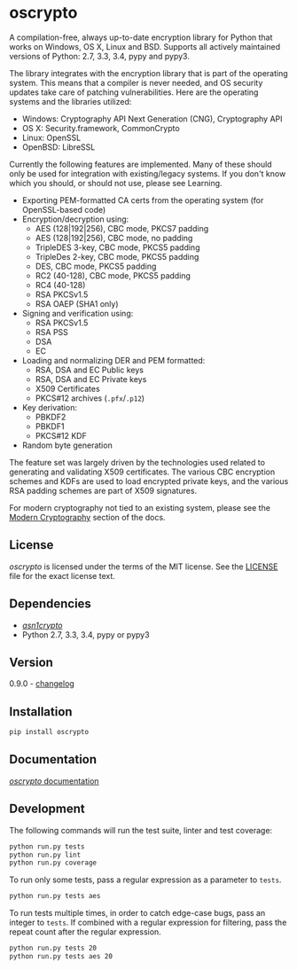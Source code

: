 # oscrypto

A compilation-free, always up-to-date encryption library for Python that works
on Windows, OS X, Linux and BSD. Supports all actively maintained versions
of Python: 2.7, 3.3, 3.4, pypy and pypy3.

The library integrates with the encryption library that is part of the operating
system. This means that a compiler is never needed, and OS security updates take
care of patching vulnerabilities. Here are the operating systems and the
libraries utilized:

 - Windows: Cryptography API Next Generation (CNG), Cryptography API
 - OS X: Security.framework, CommonCrypto
 - Linux: OpenSSL
 - OpenBSD: LibreSSL

Currently the following features are implemented. Many of these should only be
used for integration with existing/legacy systems. If you don't know which you
should, or should not use, please see Learning.

 - Exporting PEM-formatted CA certs from the operating system (for OpenSSL-based
   code)
 - Encryption/decryption using:
   - AES (128|192|256), CBC mode, PKCS7 padding
   - AES (128|192|256), CBC mode, no padding
   - TripleDES 3-key, CBC mode, PKCS5 padding
   - TripleDes 2-key, CBC mode, PKCS5 padding
   - DES, CBC mode, PKCS5 padding
   - RC2 (40-128), CBC mode, PKCS5 padding
   - RC4 (40-128)
   - RSA PKCSv1.5
   - RSA OAEP (SHA1 only)
 - Signing and verification using:
   - RSA PKCSv1.5
   - RSA PSS
   - DSA
   - EC
 - Loading and normalizing DER and PEM formatted:
   - RSA, DSA and EC Public keys
   - RSA, DSA and EC Private keys
   - X509 Certificates
   - PKCS#12 archives (`.pfx`/`.p12`)
 - Key derivation:
   - PBKDF2
   - PBKDF1
   - PKCS#12 KDF
 - Random byte generation

The feature set was largely driven by the technologies used related to
generating and validating X509 certificates. The various CBC encryption schemes
and KDFs are used to load encrypted private keys, and the various RSA padding
schemes are part of X509 signatures.

For modern cryptography not tied to an existing system, please see the
[Modern Cryptography](docs/readme.md#learning) section of the docs.

## License

*oscrypto* is licensed under the terms of the MIT license. See the
[LICENSE](LICENSE) file for the exact license text.

## Dependencies

 - [*asn1crypto*](https://github.com/wbond/asn1crypto)
 - Python 2.7, 3.3, 3.4, pypy or pypy3

## Version

0.9.0 - [changelog](changelog.md)

## Installation

```bash
pip install oscrypto
```

## Documentation

[*oscrypto* documentation](docs/readme.md)

## Development

The following commands will run the test suite, linter and test coverage:

```bash
python run.py tests
python run.py lint
python run.py coverage
```

To run only some tests, pass a regular expression as a parameter to `tests`.

```bash
python run.py tests aes
```

To run tests multiple times, in order to catch edge-case bugs, pass an integer
to `tests`. If combined with a regular expression for filtering, pass the
repeat count after the regular expression.

```bash
python run.py tests 20
python run.py tests aes 20
```
